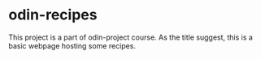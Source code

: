 # odin-recipes
This project is a part of odin-project course. 
As the title suggest, this is a basic webpage hosting some recipes.